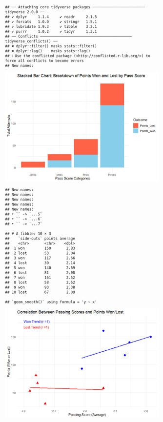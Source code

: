     ## ── Attaching core tidyverse packages ──────────────────────── tidyverse 2.0.0 ──
    ## ✔ dplyr     1.1.4     ✔ readr     2.1.5
    ## ✔ forcats   1.0.0     ✔ stringr   1.5.1
    ## ✔ lubridate 1.9.3     ✔ tibble    3.2.1
    ## ✔ purrr     1.0.2     ✔ tidyr     1.3.1
    ## ── Conflicts ────────────────────────────────────────── tidyverse_conflicts() ──
    ## ✖ dplyr::filter() masks stats::filter()
    ## ✖ dplyr::lag()    masks stats::lag()
    ## ℹ Use the conflicted package (<http://conflicted.r-lib.org/>) to force all conflicts to become errors
    ## New names:

![](Yue_Z9_files/figure-markdown_strict/pressure-1.png)

    ## New names:
    ## New names:
    ## New names:
    ## New names:
    ## New names:
    ## • `` -> `...5`
    ## • `` -> `...6`
    ## • `` -> `...7`

    ## # A tibble: 10 × 3
    ##    `side-outs` points average
    ##    <chr>       <chr>    <dbl>
    ##  1 won         150       2.83
    ##  2 lost        53        2.04
    ##  3 won         117       2.66
    ##  4 lost        30        2.14
    ##  5 won         140       2.69
    ##  6 lost        81        2.08
    ##  7 won         161       2.52
    ##  8 lost        58        2.52
    ##  9 won         93        2.38
    ## 10 lost        67        2.09

    ## `geom_smooth()` using formula = 'y ~ x'

![](Yue_Z9_files/figure-markdown_strict/pressure-2.png)

